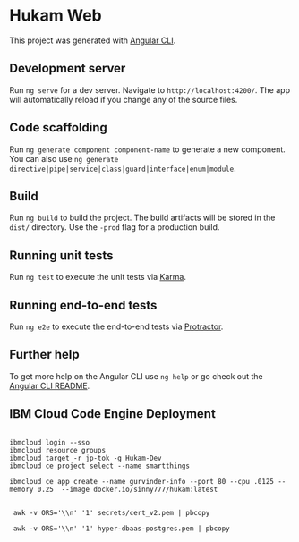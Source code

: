 # Hukam Web

This project was generated with [Angular CLI](https://github.com/angular/angular-cli).

## Development server

Run `ng serve` for a dev server. Navigate to `http://localhost:4200/`. The app will automatically reload if you change any of the source files.

## Code scaffolding

Run `ng generate component component-name` to generate a new component. You can also use `ng generate directive|pipe|service|class|guard|interface|enum|module`.

## Build

Run `ng build` to build the project. The build artifacts will be stored in the `dist/` directory. Use the `-prod` flag for a production build.

## Running unit tests

Run `ng test` to execute the unit tests via [Karma](https://karma-runner.github.io).

## Running end-to-end tests

Run `ng e2e` to execute the end-to-end tests via [Protractor](http://www.protractortest.org/).

## Further help

To get more help on the Angular CLI use `ng help` or go check out the [Angular CLI README](https://github.com/angular/angular-cli/blob/master/README.md).

## IBM Cloud Code Engine Deployment



```

ibmcloud login --sso
ibmcloud resource groups
ibmcloud target -r jp-tok -g Hukam-Dev
ibmcloud ce project select --name smartthings

ibmcloud ce app create --name gurvinder-info --port 80 --cpu .0125 --memory 0.25  --image docker.io/sinny777/hukam:latest


 awk -v ORS='\\n' '1' secrets/cert_v2.pem | pbcopy

 awk -v ORS='\\n' '1' hyper-dbaas-postgres.pem | pbcopy

 


```

